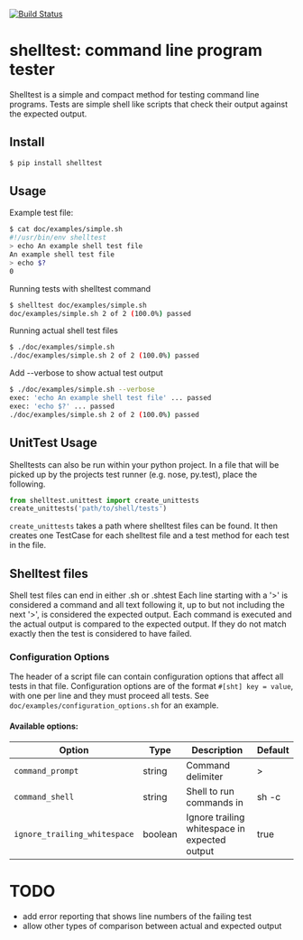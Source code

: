 [![Build Status](https://travis-ci.org/jthacker/shelltest.svg?branch=master)](https://travis-ci.org/jthacker/shelltest)

# shelltest: command line program tester
Shelltest is a simple and compact method for testing command line programs.
Tests are simple shell like scripts that check their output against the expected output.


## Install
```bash
$ pip install shelltest
```

## Usage
Example test file:
```bash
$ cat doc/examples/simple.sh
#!/usr/bin/env shelltest
> echo An example shell test file
An example shell test file
> echo $?
0
```

Running tests with shelltest command
```bash
$ shelltest doc/examples/simple.sh
doc/examples/simple.sh 2 of 2 (100.0%) passed
```

Running actual shell test files
```bash
$ ./doc/examples/simple.sh
./doc/examples/simple.sh 2 of 2 (100.0%) passed
```

Add --verbose to show actual test output
```bash
$ ./doc/examples/simple.sh --verbose
exec: 'echo An example shell test file' ... passed
exec: 'echo $?' ... passed
./doc/examples/simple.sh 2 of 2 (100.0%) passed
```

## UnitTest Usage
Shelltests can also be run within your python project.
In a file that will be picked up by the projects test runner (e.g. nose, py.test),
place the following.
```python
from shelltest.unittest import create_unittests
create_unittests('path/to/shell/tests')
```
`create_unittests` takes a path where shelltest files can be found.
It then creates one TestCase for each shelltest file and a test method for each test in the file.

## Shelltest files
Shell test files can end in either .sh or .shtest
Each line starting with a '>' is considered a command and all text following it,
up to but not including the next '>', is considered the expected output.
Each command is executed and the actual output is compared to the expected output.
If they do not match exactly then the test is considered to have failed.

### Configuration Options
The header of a script file can contain configuration options that affect all tests in that file.
Configuration options are of the format `#[sht] key = value`, with one per line and they must proceed all tests.
See `doc/examples/configuration_options.sh` for an example.

#### Available options:

| Option                       | Type    | Description                                   | Default |
| ---------------------------- | ------- | --------------------------------------------- | ------- |
| `command_prompt`             | string  | Command delimiter                             | >       |
| `command_shell`              | string  | Shell to run commands in                      | sh -c   |
| `ignore_trailing_whitespace` | boolean | Ignore trailing whitespace in expected output | true    |




# TODO
* add error reporting that shows line numbers of the failing test
* allow other types of comparison between actual and expected output

